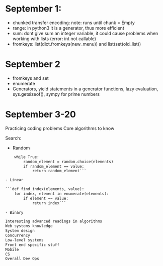 # September 1:
- chunked transfer encoding: note: runs until chunk = Empty
- range: in python3 it is a generator, thus more efficient
- sum: dont give sum an integer variable, it could cause problems when working with lists (error: int not callable)
- fromkeys: list(dict.fromkeys(new_menu)) and list(set(old_list))

# September 2
- fromkeys and set
- enumerate
- Generators, yield statements in a generator functions, lazy evaluation, sys.getsizeof(), sympy for prime numbers

# September 3-20
Practicing coding problems
Core algorithms to know

Search:
- Random

```def find(elements, value):
    while True:
        random_element = random.choice(elements)
        if random_element == value:
            return random_element```

- Linear

```def find_index(elements, value):
    for index, element in enumerate(elements):
        if element == value:
            return index```
            
- Binary

Interesting advanced readings in algorithms
Web systems knowledge
System design
Concurrency
Low-level systems
Front end specific stuff
Mobile
CS
Overall Dev Ops
